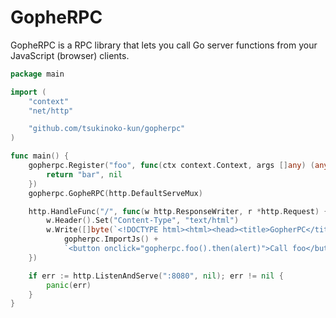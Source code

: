 # GopheRPC

GopheRPC is a RPC library that lets you call Go server functions from your JavaScript (browser) clients.

```go
package main

import (
	"context"
	"net/http"

	"github.com/tsukinoko-kun/gopherpc"
)

func main() {
	gopherpc.Register("foo", func(ctx context.Context, args []any) (any, error) {
		return "bar", nil
	})
	gopherpc.GopheRPC(http.DefaultServeMux)

	http.HandleFunc("/", func(w http.ResponseWriter, r *http.Request) {
		w.Header().Set("Content-Type", "text/html")
		w.Write([]byte(`<!DOCTYPE html><html><head><title>GopherPC</title></head><body>` +
			gopherpc.ImportJs() +
			`<button onclick="gopherpc.foo().then(alert)">Call foo</button></body></html>`))
	})

	if err := http.ListenAndServe(":8080", nil); err != nil {
		panic(err)
	}
}
```
